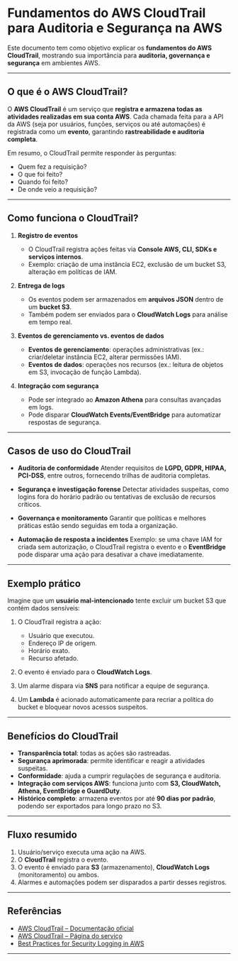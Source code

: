 #  Fundamentos do AWS CloudTrail para Auditoria e Segurança na AWS

Este documento tem como objetivo explicar os **fundamentos do AWS CloudTrail**, mostrando sua importância para **auditoria, governança e segurança** em ambientes AWS.

---

##  O que é o AWS CloudTrail?

O **AWS CloudTrail** é um serviço que **registra e armazena todas as atividades realizadas em sua conta AWS**.
Cada chamada feita para a API da AWS (seja por usuários, funções, serviços ou até automações) é registrada como um **evento**, garantindo **rastreabilidade e auditoria completa**.

Em resumo, o CloudTrail permite responder às perguntas:

* Quem fez a requisição?
* O que foi feito?
* Quando foi feito?
* De onde veio a requisição?

---

##  Como funciona o CloudTrail?

1. **Registro de eventos**

   * O CloudTrail registra ações feitas via **Console AWS, CLI, SDKs e serviços internos**.
   * Exemplo: criação de uma instância EC2, exclusão de um bucket S3, alteração em políticas de IAM.

2. **Entrega de logs**

   * Os eventos podem ser armazenados em **arquivos JSON** dentro de um **bucket S3**.
   * Também podem ser enviados para o **CloudWatch Logs** para análise em tempo real.

3. **Eventos de gerenciamento vs. eventos de dados**

   * **Eventos de gerenciamento**: operações administrativas (ex.: criar/deletar instância EC2, alterar permissões IAM).
   * **Eventos de dados**: operações nos recursos (ex.: leitura de objetos em S3, invocação de função Lambda).

4. **Integração com segurança**

   * Pode ser integrado ao **Amazon Athena** para consultas avançadas em logs.
   * Pode disparar **CloudWatch Events/EventBridge** para automatizar respostas de segurança.

---

##  Casos de uso do CloudTrail

* **Auditoria de conformidade**
  Atender requisitos de **LGPD, GDPR, HIPAA, PCI-DSS**, entre outros, fornecendo trilhas de auditoria completas.

* **Segurança e investigação forense**
  Detectar atividades suspeitas, como logins fora do horário padrão ou tentativas de exclusão de recursos críticos.

* **Governança e monitoramento**
  Garantir que políticas e melhores práticas estão sendo seguidas em toda a organização.

* **Automação de resposta a incidentes**
  Exemplo: se uma chave IAM for criada sem autorização, o CloudTrail registra o evento e o **EventBridge** pode disparar uma ação para desativar a chave imediatamente.

---

##  Exemplo prático

Imagine que um **usuário mal-intencionado** tente excluir um bucket S3 que contém dados sensíveis:

1. O CloudTrail registra a ação:

   * Usuário que executou.
   * Endereço IP de origem.
   * Horário exato.
   * Recurso afetado.

2. O evento é enviado para o **CloudWatch Logs**.

3. Um alarme dispara via **SNS** para notificar a equipe de segurança.

4. Um **Lambda** é acionado automaticamente para recriar a política do bucket e bloquear novos acessos suspeitos.

---

##  Benefícios do CloudTrail

* **Transparência total**: todas as ações são rastreadas.
* **Segurança aprimorada**: permite identificar e reagir a atividades suspeitas.
* **Conformidade**: ajuda a cumprir regulações de segurança e auditoria.
* **Integração com serviços AWS**: funciona junto com **S3, CloudWatch, Athena, EventBridge e GuardDuty**.
* **Histórico completo**: armazena eventos por até **90 dias por padrão**, podendo ser exportados para longo prazo no S3.

---

##  Fluxo resumido

1. Usuário/serviço executa uma ação na AWS.
2. O **CloudTrail** registra o evento.
3. O evento é enviado para **S3** (armazenamento), **CloudWatch Logs** (monitoramento) ou ambos.
4. Alarmes e automações podem ser disparados a partir desses registros.

---

##  Referências

* [AWS CloudTrail – Documentação oficial](https://docs.aws.amazon.com/cloudtrail/)
* [AWS CloudTrail – Página do serviço](https://aws.amazon.com/cloudtrail/)
* [Best Practices for Security Logging in AWS](https://docs.aws.amazon.com/whitepapers/latest/security-logging-best-practices/)

---
